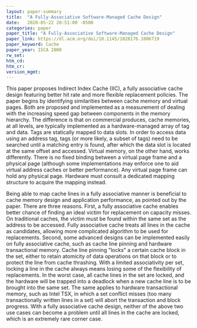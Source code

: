 ```yaml
---
layout: paper-summary
title:  "A Fully-Associative Software-Managed Cache Design"
date:   2020-05-22 20:51:00 -0500
categories: paper
paper_title: "A Fully-Associative Software-Managed Cache Design"
paper_link: https://dl.acm.org/doi/10.1145/1028176.1006719
paper_keyword: Cache
paper_year: ISCA 2000
rw_set:
htm_cd:
htm_cr:
version_mgmt:
---
```


This paper proposes Indirect Index Cache (IIC), a fully associative cache design featuring better hit rate and more flexible
replacement policies. The paper begins by identifying similarities between cache memory and virtual pages. Both are 
proposed and implemented as a measurement of dealing with the increasing speed gap between components in the memory hierarchy.
The difference is that on commercial produces, cache memories, at all levels, are typically implemented as a hardware-managed
array of tag and data. Tags are statically mapped to data slots. In order to access data using an address tag, tags
(or more likely, a subset of tags) need to be searched until a matching entry is found, after which the data slot is 
located at the same offset and accessed. Virtual memory, on the other hand, works differently. There is no fixed binding
between a virtual page frame and a physical page (although some implementations may enforce one to aid virtual address
caches or better performance). Any virtual page frame can hold any physical page. Hardware must consult a dedicated 
mapping structure to acquire the mapping instead. 

Being able to map cache lines in a fully associative manner is beneficial to cache memory design and application performance,
as pointed out by the paper. There are three reasons. First, a fully associative cache enables better chance of finding 
an ideal victim for replacement on capacity misses. On traditional caches, the victim must be found within the same set
as the address to be accessed. Fully associative cache treats all lines in the cache as candidates, allowing more 
complicated algorithm to be used for replacements. Second, some advanced designs can be implemented easily on fully 
associative cache, such as cache line pinning and hardware transactional memory. Cache line pinning "locks" a certain
cache block in the set, either to retain atomicity of data operations on that block or to protect the line from cache thrashing.
With a limited associativity per set, locking a line in the cache always means losing some of the flexibility of 
replacements. In the worst case, all cache lines in the set are locked, and the hardware will be trapped into a deadlock
when a new cache line is to be brought into the same set. The same applies to hardware transactional memory, such as 
Intel TSX, in which a set conflict misses (too many transactionally written lines in a set) will abort the transaction
and block progress. With a fully associative cache design, neither of the above two use cases can become a problem until
all lines in the cache are locked, which is an extremely rare corner case.

